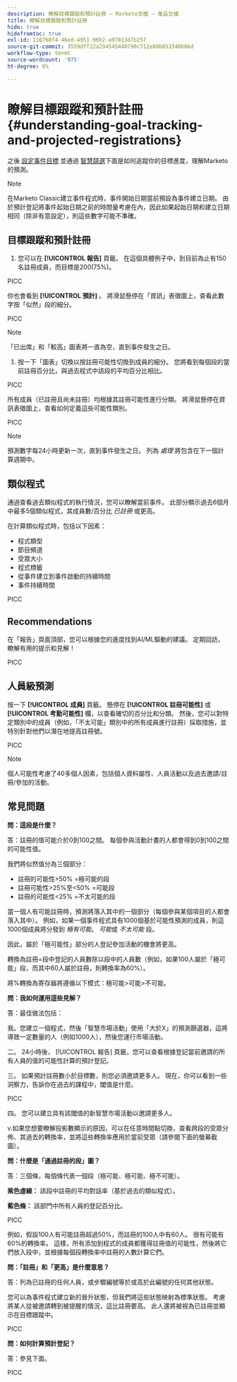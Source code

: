 ```yaml
---
description: 瞭解目標跟蹤和預計註冊 — Marketo文檔 — 產品文檔
title: 瞭解目標跟蹤和預計註冊
hide: true
hidefromtoc: true
exl-id: 110768f4-46ed-4951-96b2-a97813d7b257
source-git-commit: 3559dff22a294545440790c712e80b853340b66d
workflow-type: tm+mt
source-wordcount: '975'
ht-degree: 0%

---
```


# 瞭解目標跟蹤和預計註冊 {#understanding-goal-tracking-and-projected-registrations}

之後 [設定事件目標](/help/sky/setting-event-goals.md) 並通過 [智慧競選](/help/sky/create-a-smart-campaign.md)下面是如何追蹤你的目標進度，理解Marketo的預測。

>[!NOTE]
>
>在Marketo Classic建立事件程式時，事件開始日期當前預設為事件建立日期。 由於預計登記將事件起始日期之前的時間量考慮在內，因此如果起始日期和建立日期相同（除非有意設定），則這些數字可能不準確。

## 目標跟蹤和預計註冊

1. 您可以在 **[!UICONTROL 報告]** 頁籤。 在這個具體例子中，到目前為止有150名註冊成員，而目標是200(75%)。

PICC

你也會看到 **[!UICONTROL 預計]** 。 將滑鼠懸停在「資訊」表徵圖上，查看此數字按「似然」段的細分。

PICC

>[!NOTE]
>
>「已出席」和「較高」圖表將一直為空，直到事件發生之日。

1. 按一下「圖表」切換以按註冊可能性切換到成員的細分。 您將看到每個段的當前註冊百分比，與過去程式中該段的平均百分比相比。

PICC

所有成員（已註冊且尚未註冊）均根據其註冊可能性進行分類。 將滑鼠懸停在資訊表徵圖上，查看如何定義這些可能性類別。

PICC

>[!NOTE]
>
>預測數字每24小時更新一次，直到事件發生之日。 列為 _處理_ 將包含在下一個計算週期中。

## 類似程式

通過查看過去類似程式的執行情況，您可以瞭解當前事件。 此部分顯示過去6個月中最多5個類似程式，其成員數/百分比 _已註冊_ 或更高。

在計算類似程式時，包括以下因素：

* 程式類型
* 節目頻道
* 受眾大小
* 程式標籤
* 從事件建立到事件啟動的持續時間
* 事件持續時間

PICC

## Recommendations

在「報告」頁面頂部，您可以根據您的進度找到AI/ML驅動的建議。 定期回訪，瞭解有用的提示和見解！

PICC

## 人員級預測

按一下 **[!UICONTROL 成員]** 頁籤。 懸停在 **[!UICONTROL 註冊可能性]** 或 **[!UICONTROL 考勤可能性]** 欄，以查看確切的百分比和分類。 然後，您可以對特定類別中的成員（例如，「不太可能」類別中的所有成員進行註冊）採取措施，並特別針對他們以潛在地提高註冊號。

PICC

>[!NOTE]
>
>個人可能性考慮了40多個人因素，包括個人資料屬性、人員活動以及過去邀請/註冊/參加的活動。

## 常見問題

**問：這段是什麼？**

答：註冊的值可能介於0到100之間。 每個參與活動計畫的人都會得到0到100之間的可能性值。

我們將似然值分為三個部分：

* 註冊的可能性>50% =極可能的段
* 註冊可能性>25%至&lt;50% =可能段
* 註冊的可能性&lt;25% =不太可能的段

當一個人有可能註冊時，預測將落入其中的一個部分（每個參與某個項目的人都會落入其中）。 例如，如果一個事件程式具有1000個基於可能性預測的成員，則這1000個成員將分發到 _極有可能_。 _可能_&#x200B;或 _不太可能_ 段。

因此，屬於「極可能性」部分的人登記參加活動的機會將更高。

轉換為註冊=段中登記的人員數除以段中的人員數（例如，如果100人屬於「極可能」段，而其中60人屬於註冊，則轉換率為60%）。

將%轉換為寄存器將遵循以下模式：極可能>可能>不可能。

**問：我如何運用這些見解？**

答：最佳做法包括：

我。您建立一個程式，然後「智慧市場活動」使用「大於X」的預測篩選器，這將導致一定數量的人（例如1000人），然後您運行市場活動。

二。 24小時後， [!UICONTROL 報告] 頁籤，您可以查看根據登記當前邀請的所有人員的值的可能性計算的預計登記。

三。 如果預計註冊數小於目標數，則您必須邀請更多人。 現在，你可以看到一些洞察力，告訴你在過去的課程中，閾值是什麼。

PICC

四。 您可以建立具有該閾值的新智慧市場活動以邀請更多人。

v.如果您想要瞭解投影數顯示的原因，可以在任意時間點切換，查看跨段的受眾分佈、其過去的轉換率，並將這些轉換率應用於當前受眾（請參閱下面的螢幕截圖）。

**問：什麼是「通過註冊的段」圖？**

答：三個條，每個條代表一個段（極可能、極可能、極不可能）。

**紫色虛線：** 該段中註冊的平均對話率（基於過去的類似程式）。

**藍色條：** 該部門中所有人員的登記百分比。

PICC

例如，假設100人有可能註冊超過50%，而註冊的100人中有60人。 很有可能有60%的轉換率。 這樣，所有添加到程式的成員都獲得註冊值的可能性，然後將它們放入段中，並根據每個段轉換率中註冊的人數計算它們。

**問：「註冊」和「更高」是什麼意思？**

答：列為已註冊的任何人員，或步驟編號等於或高於此編號的任何其他狀態。

您可以為事件程式建立新的晉升狀態，但我們將這些狀態映射為標準狀態。 考慮將某人從被邀請轉到被提醒的情況，這比註冊要高。 此人還將被視為已註冊並顯示在目標跟蹤中。

PICC

**問：如何計算預計登記？**

答：參見下面。

PICC

